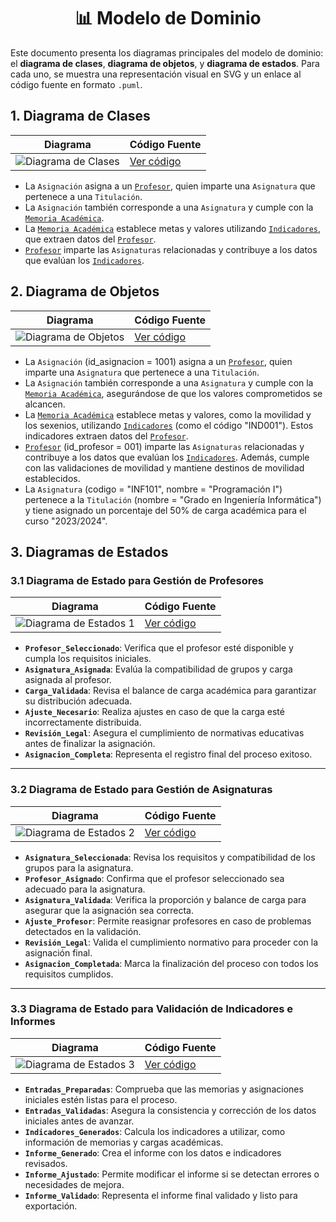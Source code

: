 <div align="center">

# 📊 Modelo de Dominio

</div>

Este documento presenta los diagramas principales del modelo de dominio: el **diagrama de clases**, **diagrama de objetos**, y **diagrama de estados**. Para cada uno, se muestra una representación visual en SVG y un enlace al código fuente en formato `.puml`.

## 1. Diagrama de Clases

| **Diagrama** | **Código Fuente** |
|--------------|--------------------|
| ![Diagrama de Clases](/images/modelosUML/MdD/diagramaDeClases.svg) | [Ver código](/modelosUML/MdD/diagramaDeClases.puml) |

- La `Asignación` asigna a un [`Profesor`](/documentos/glosario.md#-pdi-personal-docente-e-investigador), quien imparte una `Asignatura` que pertenece a una `Titulación`.
- La `Asignación` también corresponde a una `Asignatura` y cumple con la [`Memoria Académica`](/documentos/glosario.md#-memoria-académica).
- La [`Memoria Académica`](/documentos/glosario.md#-memoria-académica) establece metas y valores utilizando [`Indicadores`](/documentos/glosario.md#-indicador), que extraen datos del [`Profesor`](/documentos/glosario.md#-pdi-personal-docente-e-investigador).
- [`Profesor`](/documentos/glosario.md#-pdi-personal-docente-e-investigador) imparte las `Asignaturas` relacionadas y contribuye a los datos que evalúan los [`Indicadores`](/documentos/glosario.md#-indicador).

## 2. Diagrama de Objetos

| **Diagrama** | **Código Fuente** |
|--------------|--------------------|
| ![Diagrama de Objetos](/images/modelosUML/MdD/diagramaDeObjetos.svg) | [Ver código](/modelosUML/MdD/diagramaDeObjetos.puml) |

- La `Asignación` (id_asignacion = 1001) asigna a un [`Profesor`](/documentos/glosario.md#-pdi-personal-docente-e-investigador), quien imparte una `Asignatura` que pertenece a una `Titulación`.
- La `Asignación` también corresponde a una `Asignatura` y cumple con la [`Memoria Académica`](/documentos/glosario.md#-memoria-académica), asegurándose de que los valores comprometidos se alcancen.
- La [`Memoria Académica`](/documentos/glosario.md#-memoria-académica) establece metas y valores, como la movilidad y los sexenios, utilizando [`Indicadores`](/documentos/glosario.md#-indicador) (como el código "IND001"). Estos indicadores extraen datos del [`Profesor`](/documentos/glosario.md#-pdi-personal-docente-e-investigador).
- [`Profesor`](/documentos/glosario.md#-pdi-personal-docente-e-investigador) (id_profesor = 001) imparte las `Asignaturas` relacionadas y contribuye a los datos que evalúan los [`Indicadores`](/documentos/glosario.md#-indicador). Además, cumple con las validaciones de movilidad y mantiene destinos de movilidad establecidos.
- La `Asignatura` (codigo = "INF101", nombre = "Programación I") pertenece a la `Titulación` (nombre = "Grado en Ingeniería Informática") y tiene asignado un porcentaje del 50% de carga académica para el curso "2023/2024".

## 3. Diagramas de Estados

### 3.1 Diagrama de Estado para Gestión de Profesores

| **Diagrama** | **Código Fuente** |
|--------------|--------------------|
| ![Diagrama de Estados 1](/images/modelosUML/MdD/diagramaDeEstados1.svg) | [Ver código](/modelosUML/MdD/diagramaDeEstados1.puml) |

- **`Profesor_Seleccionado`**: Verifica que el profesor esté disponible y cumpla los requisitos iniciales.  
- **`Asignatura_Asignada`**: Evalúa la compatibilidad de grupos y carga asignada al profesor.  
- **`Carga_Validada`**: Revisa el balance de carga académica para garantizar su distribución adecuada.  
- **`Ajuste_Necesario`**: Realiza ajustes en caso de que la carga esté incorrectamente distribuida.  
- **`Revisión_Legal`**: Asegura el cumplimiento de normativas educativas antes de finalizar la asignación.  
- **`Asignacion_Completa`**: Representa el registro final del proceso exitoso.


---

### 3.2 Diagrama de Estado para Gestión de Asignaturas

| **Diagrama** | **Código Fuente** |
|--------------|--------------------|
| ![Diagrama de Estados 2](/images/modelosUML/MdD/diagramaDeEstados2.svg) | [Ver código](/modelosUML/MdD/diagramaDeEstados2.puml) |

- **`Asignatura_Seleccionada`**: Revisa los requisitos y compatibilidad de los grupos para la asignatura.  
- **`Profesor_Asignado`**: Confirma que el profesor seleccionado sea adecuado para la asignatura.  
- **`Asignatura_Validada`**: Verifica la proporción y balance de carga para asegurar que la asignación sea correcta.  
- **`Ajuste_Profesor`**: Permite reasignar profesores en caso de problemas detectados en la validación.  
- **`Revisión_Legal`**: Valida el cumplimiento normativo para proceder con la asignación final.  
- **`Asignacion_Completada`**: Marca la finalización del proceso con todos los requisitos cumplidos.

---

### 3.3 Diagrama de Estado para Validación de Indicadores e Informes

| **Diagrama** | **Código Fuente** |
|--------------|--------------------|
| ![Diagrama de Estados 3](/images/modelosUML/MdD/diagramaDeEstados3.svg) | [Ver código](/modelosUML/MdD/diagramaDeEstados3.puml) |

- **`Entradas_Preparadas`**: Comprueba que las memorias y asignaciones iniciales estén listas para el proceso.  
- **`Entradas_Validadas`**: Asegura la consistencia y corrección de los datos iniciales antes de avanzar.  
- **`Indicadores_Generados`**: Calcula los indicadores a utilizar, como información de memorias y cargas académicas.
- **`Informe_Generado`**: Crea el informe con los datos e indicadores revisados.  
- **`Informe_Ajustado`**: Permite modificar el informe si se detectan errores o necesidades de mejora.  
- **`Informe_Validado`**: Representa el informe final validado y listo para exportación.